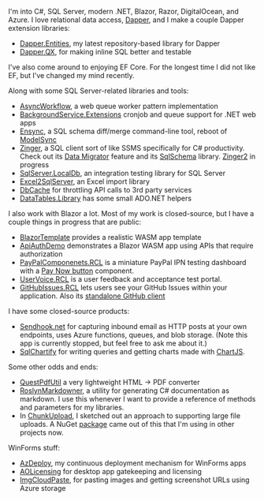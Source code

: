 I'm into C#, SQL Server, modern .NET, Blazor, Razor, DigitalOcean, and Azure. I love relational data access, [Dapper](https://github.com/StackExchange/Dapper), and I make a couple Dapper extension libraries:
- [Dapper.Entities](https://github.com/adamfoneil/Dapper.Entities), my latest repository-based library for Dapper
- [Dapper.QX](https://github.com/adamfoneil/Dapper.QX), for making inline SQL better and testable

I've also come around to enjoying EF Core. For the longest time I did not like EF, but I've changed my mind recently.

Along with some SQL Server-related libraries and tools:
- [AsyncWorkflow](https://github.com/adamfoneil/AsyncWorkflow), a web queue worker pattern implementation
- [BackgroundService.Extensions](https://github.com/adamfoneil/BackgroundService.Extensions) cronjob and queue support for .NET web apps
- [Ensync](https://github.com/adamfoneil/Ensync), a SQL schema diff/merge command-line tool, reboot of [ModelSync](https://github.com/adamfoneil/ModelSync)
- [Zinger](https://github.com/adamfoneil/Postulate.Zinger), a SQL client sort of like SSMS specifically for C# productivity. Check out its [Data Migrator](https://github.com/adamfoneil/Postulate.Zinger/wiki/Data-Migrator) feature and its [SqlSchema](https://github.com/adamfoneil/SqlSchema) library. [Zinger2](https://github.com/adamfoneil/Zinger2) in progress
- [SqlServer.LocalDb](https://github.com/adamfoneil/SqlServer.LocalDb), an integration testing library for SQL Server 
- [Excel2SqlServer](https://github.com/adamfoneil/Excel2SqlServer.Library), an Excel import library
- [DbCache](https://github.com/adamfoneil/DbCache) for throttling API calls to 3rd party services
- [DataTables.Library](https://github.com/adamfoneil/DataTables.Library) has some small ADO.NET helpers

I also work with Blazor a lot. Most of my work is closed-source, but I have a couple things in progress that are public:
- [BlazorTemplate](https://github.com/adamfoneil/BlazorTemplate) provides a realistic WASM app template
- [ApiAuthDemo](https://github.com/adamfoneil/ApiAuthDemo) demonstrates a Blazor WASM app using APIs that require authorization
- [PayPalComponenets.RCL](https://github.com/adamfoneil/PayPalComponents.RCL) is a miniature PayPal IPN testing dashboard with a [Pay Now button](https://github.com/adamfoneil/PayPalComponents.RCL/blob/master/PayPalComponents.RCL/Components/PayNowButton.razor) component.
- [UserVoice.RCL](https://github.com/adamfoneil/UserVoice.RCL) is a user feedback and acceptance test portal.
- [GitHubIssues.RCL](https://github.com/adamfoneil/GitHubIssues.RCL) lets users see your GitHub Issues within your application. Also its [standalone GitHub client](https://github.com/adamfoneil/GitHubIssues.RCL/tree/master/GitHubApiClient)

I have some closed-source products:
- [Sendhook.net](https://sendhookapp.azurewebsites.net/) for capturing inbound email as HTTP posts at your own endpoints, uses Azure functions, queues, and blob storage. (Note this app is currently stopped, but feel free to ask me about it.)
- [SqlChartify](https://sqlchartify.azurewebsites.net/) for writing queries and getting charts made with [ChartJS](https://www.chartjs.org/).

Some other odds and ends:
- [QuestPdfUtil](https://github.com/adamfoneil/QuestPdfUtil) a very lightweight HTML -> PDF converter
- [RoslynMarkdowner](https://github.com/adamfoneil/RoslynMarkdowner), a utility for generating C# documentation as markdown. I use this whenever I want to provide a reference of methods and parameters for my libraries.
- In [ChunkUpload](https://github.com/adamfoneil/ChunkUpload), I sketched out an approach to supporting large file uploads. A NuGet [package](https://www.nuget.org/packages/AO.AzureUploader) came out of this that I'm using in other projects now.

WinForms stuff:
- [AzDeploy](https://github.com/adamfoneil/AzDeploy), my continuous deployment mechanism for WinForms apps
- [AOLicensing](https://github.com/adamfoneil/AOLicensing) for desktop app gatekeeping and licensing
- [ImgCloudPaste](https://github.com/adamfoneil/ImgCloudPaste), for pasting images and getting screenshot URLs using Azure storage

